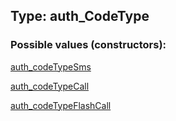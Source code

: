 ## Type: auth\_CodeType  

### Possible values (constructors):

[auth\_codeTypeSms](../constructors/auth\_codeTypeSms.md)  

[auth\_codeTypeCall](../constructors/auth\_codeTypeCall.md)  

[auth\_codeTypeFlashCall](../constructors/auth\_codeTypeFlashCall.md)  

